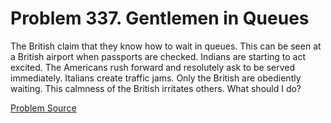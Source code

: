 # Problem 337. Gentlemen in Queues

The British claim that they know how to wait in queues. This can be seen at a British airport when passports are checked. Indians are starting to act excited. The Americans rush forward and resolutely ask to be served immediately. Italians create traffic jams. Only the British are obediently waiting. This calmness of the British irritates others. What should I do?

[Problem Source](https://www.trizland.ru/tasks/1513/)